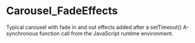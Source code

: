# Carousel_FadeEffects
Typical carousel with fade in and out effects added after a setTimeout() A-synchronous function call from the JavaScript runtime environment.
